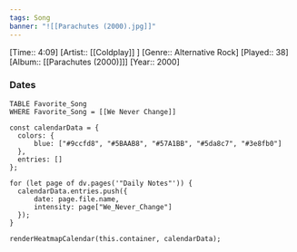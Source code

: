 ```yaml
---
tags: Song  
banner: "![[Parachutes (2000).jpg]]"
---
```

[Time:: 4:09]
[Artist:: [[Coldplay]] ]
[Genre:: Alternative Rock]
[Played:: 38]
[Album:: [[Parachutes (2000)]]]
[Year:: 2000]
### Dates
````dataview
TABLE Favorite_Song
WHERE Favorite_Song = [[We Never Change]]
````

  ```dataviewjs
const calendarData = { 
	colors: { 
		blue: ["#9ccfd8", "#5BAAB8", "#57A1BB", "#5da8c7", "#3e8fb0"] 
	}, 
	entries: [] 
}; 

for (let page of dv.pages('"Daily Notes"')) { 
	calendarData.entries.push({ 
		date: page.file.name, 
		intensity: page["We_Never_Change"]
	}); 
} 

renderHeatmapCalendar(this.container, calendarData);
```
